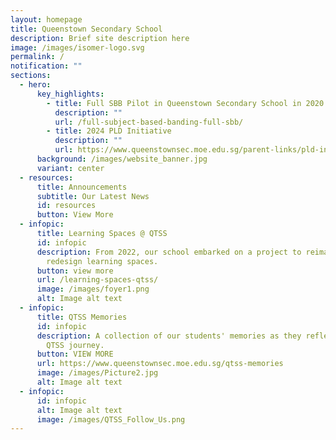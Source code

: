 ```yaml
---
layout: homepage
title: Queenstown Secondary School
description: Brief site description here
image: /images/isomer-logo.svg
permalink: /
notification: ""
sections:
  - hero:
      key_highlights:
        - title: Full SBB Pilot in Queenstown Secondary School in 2020
          description: ""
          url: /full-subject-based-banding-full-sbb/
        - title: 2024 PLD Initiative
          description: ""
          url: https://www.queenstownsec.moe.edu.sg/parent-links/pld-initiatives/
      background: /images/website_banner.jpg
      variant: center
  - resources:
      title: Announcements
      subtitle: Our Latest News
      id: resources
      button: View More
  - infopic:
      title: Learning Spaces @ QTSS
      id: infopic
      description: From 2022, our school embarked on a project to reimagine and
        redesign learning spaces.
      button: view more
      url: /learning-spaces-qtss/
      image: /images/foyer1.png
      alt: Image alt text
  - infopic:
      title: QTSS Memories
      id: infopic
      description: A collection of our students' memories as they reflect on their
        QTSS journey.
      button: VIEW MORE
      url: https://www.queenstownsec.moe.edu.sg/qtss-memories
      image: /images/Picture2.jpg
      alt: Image alt text
  - infopic:
      id: infopic
      alt: Image alt text
      image: /images/QTSS_Follow_Us.png
---
```

